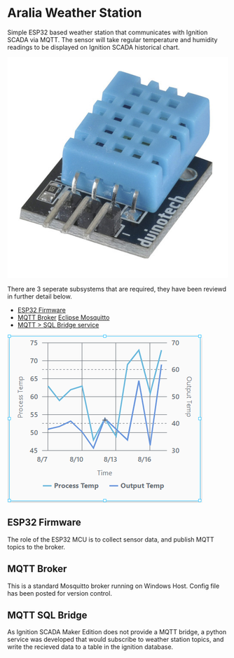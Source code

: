 # Aralia Weather Station
Simple ESP32 based weather station that communicates with Ignition SCADA via MQTT. The sensor will take regular temperature and humidity readings to be displayed on Ignition SCADA historical chart.

![DH22 Sensor](./images/dh22.jpg)

There are 3 seperate subsystems that are required, they have been reviewd in further detail below.
- [ESP32 Firmware](#esp32-firmware)
- [MQTT Broker](#mqtt-broker) [Eclipse Mosquitto](https://mosquitto.org/)
- [MQTT > SQL Bridge service](#mqtt-sql-bridge)

![Ignition Chart](./images/chart.png)

## ESP32 Firmware
The role of the ESP32 MCU is to collect sensor data, and publish MQTT topics to the broker.

## MQTT Broker
This is a standard Mosquitto broker running on Windows Host. Config file has been posted for version control.

## MQTT SQL Bridge
As Ignition SCADA Maker Edition does not provide a MQTT bridge, a python service was developed that would subscribe to weather station topics, and write the recieved data to a table in the ignition database.


